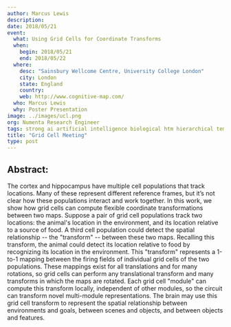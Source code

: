 ```yaml
---
author: Marcus Lewis
description:
date: 2018/05/21
event:
  what: Using Grid Cells for Coordinate Transforms
  when:
    begin: 2018/05/21
    end: 2018/05/22
  where:
    desc: "Sainsbury Wellcome Centre, University College London"
    city: London
    state: England
    country:
    web: http://www.cognitive-map.com/
  who: Marcus Lewis
  why: Poster Presentation
image: ../images/ucl.png
org: Numenta Research Engineer
tags: strong ai artificial intelligence biological htm hierarchical temporal memory computing brain neuroscience
title: "Grid Cell Meeting"
type: post
---
```


## Abstract:

The cortex and hippocampus have multiple cell populations that track locations. Many of these represent different reference frames, but it’s not clear how these populations interact and work together. In this work, we show how grid cells can compute flexible coordinate transformations between two maps. Suppose a pair of grid cell populations track two locations: the animal's location in the environment, and its location relative to a source of food. A third cell population could detect the spatial relationship -- the "transform" -- between these two maps. Recalling this transform, the animal could detect its location relative to food by recognizing its location in the environment. This "transform" represents a 1-to-1 mapping between the firing fields of individual grid cells of the two populations. These mappings exist for all translations and for many rotations, so grid cells can perform any translational transform and many transforms in which the maps are rotated. Each grid cell "module" can compute this transform locally, independent of other modules, so the circuit can transform novel multi-module representations. The brain may use this grid cell transform to represent the spatial relationship between environments and goals, between scenes and objects, and between objects and features.

